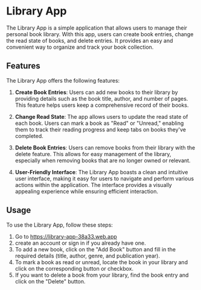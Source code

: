 # Library App 

The Library App is a simple application that allows users to manage their personal book library. With this app, users can create book entries, change the read state of books, and delete entries. It provides an easy and convenient way to organize and track your book collection.

## Features

The Library App offers the following features:

1. **Create Book Entries**: Users can add new books to their library by providing details such as the book title, author, and number of pages. This feature helps users keep a comprehensive record of their books.

2. **Change Read State**: The app allows users to update the read state of each book. Users can mark a book as "Read" or "Unread," enabling them to track their reading progress and keep tabs on books they've completed.

3. **Delete Book Entries**: Users can remove books from their library with the delete feature. This allows for easy management of the library, especially when removing books that are no longer owned or relevant.


6. **User-Friendly Interface**: The Library App boasts a clean and intuitive user interface, making it easy for users to navigate and perform various actions within the application. The interface provides a visually appealing experience while ensuring efficient interaction.

## Usage

To use the Library App, follow these steps:

1. Go to https://library-app-38a33.web.app
2. create an account or sign in if you already have one.
3. To add a new book, click on the "Add Book" button and fill in the required details (title, author, genre, and publication year).
4. To mark a book as read or unread, locate the book in your library and click on the corresponding button or checkbox.
5. If you want to delete a book from your library, find the book entry and click on the "Delete" button.
